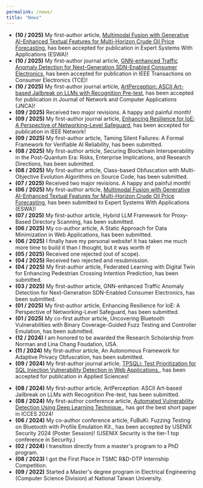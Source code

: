 ```yaml
---
permalink: /news/
title: "News"
---
```


- **(10 / 2025)** My first-author article, [Multimodal Fusion with Generative AI-Enhanced Textual Features for Multi-Horizon Crude Oil Price Forecasting](https://dx.doi.org/10.2139/ssrn.5496314), has been accepted for publication in Expert Systems With Applications (ESWA)!
- **(10 / 2025)** My first-author journal article, [GNN-enhanced Traffic Anomaly Detection for Next-Generation SDN-Enabled Consumer Electronics](https://arxiv.org/abs/2510.07109), has been accepted for publication in IEEE Transactions on Consumer Electronics (TCE)!
- **(10 / 2025)** My first-author journal article, [ArtPerception: ASCII Art-based Jailbreak on LLMs with Recognition Pre-test](https://arxiv.org/abs/2510.10281), has been accepted for publication in Journal of Network and Computer Applications (JNCA)!
- **(09 / 2025)** Received two major revisions. A happy and painful month!
- **(09 / 2025)** My first-author journal article, [Enhancing Resilience for IoE: A Perspective of Networking-Level Safeguard](https://arxiv.org/abs/2508.20504), has been accepted for publication in IEEE Network!
- **(09 / 2025)** My first-author article, Taming Silent Failures: A Formal Framework for Verifiable AI Reliability, has been submitted.
- **(08 / 2025)** My first-author article, Securing Blockchain Interoperability in the Post-Quantum Era: Risks, Enterprise Implications, and Research Directions, has been submitted.
- **(08 / 2025)** My first-author article, Class-based Obfuscation with Multi-Objective Evolution Algorithms on Source Code, has been submitted.
- **(07 / 2025)** Received two major revisions. A happy and painful month!
- **(06 / 2025)** My first-author article, [Multimodal Fusion with Generative AI-Enhanced Textual Features for Multi-Horizon Crude Oil Price Forecasting](https://dx.doi.org/10.2139/ssrn.5496314), has been submitted to Expert Systems With Applications (ESWA)!
- **(07 / 2025)** My first-author article, Hybrid LLM Framework for Proxy-Based Directory Scanning, has been submitted.
- **(06 / 2025)** My co-author article, A Static Approach for Data Minimization in Web Applications, has been submitted.
- **(06 / 2025)** I finally have my personal website! It has taken me much more time to build it than I thought, but it was worth it!
- **(05 / 2025)** Received one rejected (out of scope).
- **(04 / 2025)** Received two rejected and resubmission.
- **(04 / 2025)** My first-author article, Federated Learning with Digital Twin for Enhancing Pedestrian Crossing Intention Prediction, has been submitted.
- **(03 / 2025)** My first-author article, GNN-enhanced Traffic Anomaly Detection for Next-Generation SDN-Enabled Consumer Electronics, has been submitted.
- **(01 / 2025)** My first-author article, Enhancing Resilience for IoE: A Perspective of Networking-Level Safeguard, has been submitted.
- **(01 / 2025)** My co-first author article, Uncovering Bluetooth Vulnerabilities with Binary Coverage-Guided Fuzz Testing and Controller Emulation, has been submitted.
- **(12 / 2024)** I am honored to be awarded the Research Scholarship from Norman and Lina Chang Foudation, USA.
- **(11 / 2024)** My first-author article, An Autonomous Framework for Adaptive Privacy Obfuscation, has been submitted.
- **(09 / 2024)** My first-author journal article, [TPSQLi: Test Prioritization for SQL Injection Vulnerability Detection in Web Applications.](https://www.arxiv.org/abs/2509.10920), has been accepted for publication in Applied Sciences!
<!-- - **(04 / 2024)** I passed my Doctoral Qualification Examination! One step closer to graduation! -->
- **(08 / 2024)** My first-author article, ArtPerception: ASCII Art-based Jailbreak on LLMs with Recognition Pre-test, has been submitted.
- **(08 / 2024)** My first-author conference article, [Automated Vulnerability Detection Using Deep Learning Technique.](https://arxiv.org/abs/2410.21968), has got the best short paper in ICCES 2024!
- **(06 / 2024)** My co-author conference article, FuBuKi: Fuzzing Testing on Bluetooth with Profile Emulation Kit., has been accepted by USENIX Security 2024 (Poster Session)! (USENIX Security is the tier-1 top conference in Security.)
- **(02 / 2024)** I transition directly from a master's program to a PhD program.
- **(08 / 2023)** I got the First Place in TSMC R&D-DTP Internship Competition.
- **(09 / 2022)** Started a Master's degree program in Electrical Engineering (Computer Science Division) at National Taiwan University.
